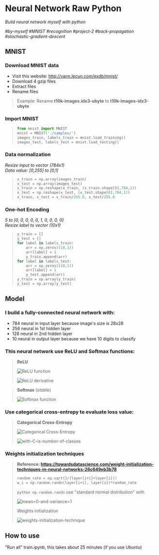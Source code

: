 # Neural Network Raw Python

*Build neural network myself with python*

*#by-myself #MNIST #recognition #project-2 #back-propagation #stochastic-gradient-descent*

## **MNIST**

### Download MNIST data
* Visit this website: http://yann.lecun.com/exdb/mnist/
* Download 4 gzip files
* Extract files
* Rename files
> Example: Rename **t10k-images.idx3-ubyte** to **t10k-images-idx3-ubyte**
### Import MNIST
> ```python
> from mnist import MNIST
> mnist = MNIST('./samples/')
> images_train, labels_train = mnist.load_training()
> images_test, labels_test = mnist.load_testing()
> ```
### Data normalization
*Resize input to vector (784x1)*\
*Data value: [0,255] to [0,1]*
> ```python
> x_train = np.array(images_train)
> x_test = np.array(images_test)
> x_train = np.reshape(x_train, (x_train.shape[0],784,1))
> x_test = np.reshape(x_test, (x_test.shape[0],784,1))
> x_train, x_test = x_train/255.0, x_test/255.0
>```
### One-hot Encoding
*5 to [0, 0, 0, 0, 0, 1, 0, 0, 0, 0]*\
*Resize label to vector (10x1)*
> ```python
> y_train = []
> y_test = []
> for label in labels_train:
>     arr = np.zeros((10,1))
>     arr[label] = 1
>     y_train.append(arr)
> for label in labels_test:
>     arr = np.zeros((10,1))
>     arr[label] = 1
>     y_test.append(arr)
> y_train = np.array(y_train)
> y_test = np.array(y_test)
> ```
## **Model**
### I build a fully-connected neural network with:
* 784 neural in input layer because image's size is 28x28
* 256 neural in 1st hidden layer
* 128 neural in 2nd hidden layer
* 10 neural in output layer because we have 10 digits to classify

### This neural network use **ReLU** and **Softmax** functions:
> **ReLU**
>
> <img src="https://latex.codecogs.com/svg.latex?\Large&space;f(x)=max(0,x)" title="ReLU function"/> <br/>
> 
> <img src="https://latex.codecogs.com/svg.latex?\Large&space;f'(x)=\left\{\begin{matrix}1&x>0\\0&x\leq0\end{matrix}\right." title="ReLU derivative"/>

>**Softmax** (*stable*)
>
> <img src="https://latex.codecogs.com/svg.latex?\Large&space;f_i(x)=\frac{e^{x_i-x_{max}}}{\sum_{j}^{}e^{x_j-x_{max}}}" title="Softmax function"/> <br/>

### Use categorical cross-entropy to evaluate loss value:
>**Categorical Cross-Entropy**
>
> <img src="https://latex.codecogs.com/svg.latex?\Large&space;Loss=-\sum_{i=1}^{C}y_i\cdot\hspace{0mm}log(\widehat{y_i})" title="Categorical Cross-Entropy"/> <br/>
>
> <img src="https://latex.codecogs.com/svg.latex?\Large&space;with\hspace{2mm}C\hspace{2mm}is\hspace{2mm}number\hspace{2mm}of\hspace{2mm}classes" title="with-C-is-number-of-classes"/>

### Weights initialization techniques
>**Reference: https://towardsdatascience.com/weight-initialization-techniques-in-neural-networks-26c649eb3b78**
>
> ```python
> random_rate = np.sqrt(2/(layer[i+1]+layer[i]))
> w_i = np.random.randn(layer[i+1], layer[i])*random_rate
> ```
> ```python np.random.randn``` use "standard normal distribution" with 
>
> <img src="https://latex.codecogs.com/svg.latex?\Large&space;\mu=0\hspace{2mm}and\hspace{2mm}\sigma=1" title="mean=0-and-variance=1"/>
>
>
> Weights initialization
>
> <img src="https://latex.codecogs.com/svg.latex?\Large&space;W^{[l\hspace{0.5mm}]}=np.random.randn(size^{[l+1\hspace{0.5mm}]},size^{[l]})*\sqrt{\frac{2}{size^{[l+1\hspace{0.5mm}]}+size^{[l]}}}" title="weights-initialization-technique"/>

## How to use
"Run all" train.ipynb, this takes about 25 minutes (if you use Ubuntu)
